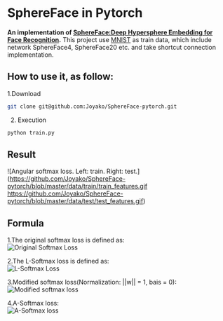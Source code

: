 # SphereFace in Pytorch

**An implementation of [SphereFace:Deep Hypersphere Embedding for Face Recognition](https://arxiv.org/abs/1704.08063).**
This project use [MNIST](https://github.com/Joyako/SphereFace-pytorch/tree/master/data/MNIST) as train data, which include 
network SphereFace4, SphereFace20 etc. and take shortcut connection implementation.

## How to use it, as follow:
1.Download
```bash
git clone git@github.com:Joyako/SphereFace-pytorch.git
```
    
2. Execution
```bash
python train.py
```

## Result
![Angular softmax loss. Left: train. Right: test.](https://github.com/Joyako/SphereFace-pytorch/blob/master/data/train/train_features.gif
https://github.com/Joyako/SphereFace-pytorch/blob/master/data/test/test_features.gif)


## Formula
1.The original softmax loss is defined as:  
![Original Softmax Loss](https://github.com/Joyako/SphereFace-pytorch/blob/master/data/formalu/Screen%20Shot%202019-03-31%20at%2011.29.07%20AM.png)

2.The L-Softmax loss is defined as:  
![L-Softmax Loss](https://github.com/Joyako/SphereFace-pytorch/blob/master/data/formalu/Screen%20Shot%202019-03-31%20at%2011.46.53%20AM.png)

3.Modified softmax loss(Normalization: ||w|| = 1, bais = 0):  
![Modified softmax loss](https://github.com/Joyako/SphereFace-pytorch/blob/master/data/formalu/Screen%20Shot%202019-03-31%20at%2011.51.41%20AM.png)

4.A-Softmax loss:  
![A-Softmax loss](https://github.com/Joyako/SphereFace-pytorch/blob/master/data/formalu/Screen%20Shot%202019-03-31%20at%2011.55.58%20AM.png)

